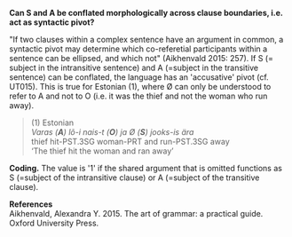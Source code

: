 **Can S and A be conflated morphologically across clause boundaries, i.e. act as syntactic pivot?**

"If two clauses within a complex sentence have an argument in common, a syntactic pivot may determine which co-referetial participants within a sentence can be ellipsed, and which not" (Aikhenvald 2015: 257). If S (= subject in the intransitive sentence) and A (=subject in the transitive sentence) can be conflated, the language has an 'accusative' pivot (cf. UT015). This is true for Estonian (1), where Ø can only be understood to refer to A and not to O (i.e. it was the thief and not the woman who run away).

>(1) Estonian<br/>
>*Varas (**A**) lõ-i   nais-t (**O**)  ja  Ø (**S**) jooks-is  ära*<br/>
>thief  hit-PST.3SG woman-PRT and run-PST.3SG away<br/>
>‘The thief hit the woman and ran away’

**Coding.** The value is '1' if the shared argument that is omitted functions as S (=subject of the intransitive clause) or A (=subject of the transitive clause).

**References**<br/>
Aikhenvald, Alexandra Y. 2015. The art of grammar: a practical guide. Oxford University Press.
